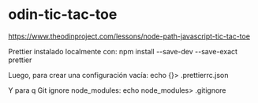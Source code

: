 # odin-tic-tac-toe
https://www.theodinproject.com/lessons/node-path-javascript-tic-tac-toe

Prettier instalado localmente con:
npm install --save-dev --save-exact prettier

Luego, para crear una configuración vacía:
echo {}> .prettierrc.json

Y para q Git ignore node_modules:
echo node_modules> .gitignore